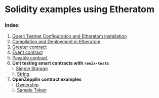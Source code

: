# Solidity examples using Etheratom
### Index
1. [Goerli Testnet Configuration and Etheratom installation](docs/goerli_configuration.md)
2. [Compilation and Deployment in Etheratom](docs/Compilation_and_Deployment.md)
3. [Greeter contract](greeter/README.md)
4. [Event contract](event/README.md)
5. [Payable contract](payable/README.md)
6. **Unit testing smart contracts with `remix-tests`**\
      i.  [Simple Storage](UnitTesting/simple_storage/README.md)\
      ii. [String](UnitTesting/string/README.md)
7. **OpenZepplin contract examples**\
     i.  [Ownership](OpenZepplin_Contracts/Ownership/README.md)\
     ii. [Sample Token](OpenZepplin_Contracts/SampleToken/README.md)  
